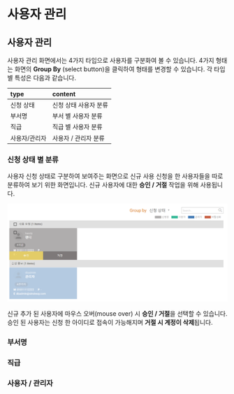 # 사용자 관리

## 사용자 관리

 사용자 관리 화면에서는 4가지 타입으로 사용자를 구분화여 볼 수 있습니다. 4가지 형태는 화면의 **Group By** \(select button\)을 클릭하여 형태를 변경할 수 있습니다. 각 타입별 특성은 다음과 같습니다. 

| type | content |
| :--- | :--- |
| 신청 상태  | 신청 상태 사용자 분류  |
| 부서명  | 부서 별 사용자 분류  |
| 직급  | 직급 별 사용자 분류  |
| 사용자/관리자  | 사용자 / 관리자 분류  |

###  신청 상태 별 분류

 사용자 신청 상태로 구분하여 보여주는 화면으로 신규 사용 신청을 한 사용자들을 따로 분류하여 보기 위한 화면입니다. 신규 사용자에 대한 **승인 / 거절** 작업을 위해 사용됩니다. 

![&#xC2E0;&#xCCAD; &#xC0C1;&#xD0DC; &#xBCC4; &#xC0AC;&#xC6A9;&#xC790; &#xBD84;&#xB958;](../../.gitbook/assets/undefined%20%282%29.png)

 신규 추가 된 사용자에 마우스 오버\(mouse over\) 시 **승인 / 거절**을 선택할 수 있습니다. 승인 된 사용자는 신청 한 아이디로 접속이 가능해지며 **거절 시 계정이 삭제**됩니다. 



###  부서명



###  직급



###  사용자 / 관리자





